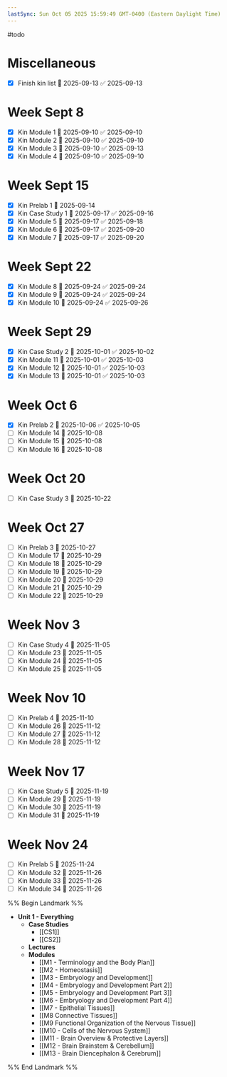 ```yaml
---
lastSync: Sun Oct 05 2025 15:59:49 GMT-0400 (Eastern Daylight Time)
---
```

#todo
# Miscellaneous
- [x] Finish kin list 📅 2025-09-13 ✅ 2025-09-13
# Week Sept 8
- [x] Kin Module 1 📅 2025-09-10 ✅ 2025-09-10
- [x] Kin Module 2 📅 2025-09-10 ✅ 2025-09-10
- [x] Kin Module 3 📅 2025-09-10 ✅ 2025-09-13
- [x] Kin Module 4 📅 2025-09-10 ✅ 2025-09-10
# Week Sept 15
- [x] Kin Prelab 1 📅 2025-09-14
- [x] Kin Case Study 1 📅 2025-09-17 ✅ 2025-09-16
- [x] Kin Module 5 📅 2025-09-17 ✅ 2025-09-18
- [x] Kin Module 6 📅 2025-09-17 ✅ 2025-09-20
- [x] Kin Module 7 📅 2025-09-17 ✅ 2025-09-20
# Week Sept 22
- [x] Kin Module 8 📅 2025-09-24 ✅ 2025-09-24
- [x] Kin Module 9 📅 2025-09-24 ✅ 2025-09-24
- [x] Kin Module 10 📅 2025-09-24 ✅ 2025-09-26
# Week Sept 29
- [x] Kin Case Study 2 📅 2025-10-01 ✅ 2025-10-02
- [x] Kin Module 11 📅 2025-10-01 ✅ 2025-10-03
- [x] Kin Module 12 📅 2025-10-01 ✅ 2025-10-03
- [x] Kin Module 13 📅 2025-10-01 ✅ 2025-10-03
# Week Oct 6
- [x] Kin Prelab 2 📅 2025-10-06 ✅ 2025-10-05
- [ ] Kin Module 14 📅 2025-10-08
- [ ] Kin Module 15 📅 2025-10-08
- [ ] Kin Module 16 📅 2025-10-08
# Week Oct 20
- [ ] Kin Case Study 3 📅 2025-10-22
# Week Oct 27
- [ ] Kin Prelab 3 📅 2025-10-27
- [ ] Kin Module 17 📅 2025-10-29
- [ ] Kin Module 18 📅 2025-10-29
- [ ] Kin Module 19 📅 2025-10-29
- [ ] Kin Module 20 📅 2025-10-29
- [ ] Kin Module 21 📅 2025-10-29
- [ ] Kin Module 22 📅 2025-10-29
# Week Nov 3
- [ ] Kin Case Study 4 📅 2025-11-05
- [ ] Kin Module 23 📅 2025-11-05
- [ ] Kin Module 24 📅 2025-11-05
- [ ] Kin Module 25 📅 2025-11-05
# Week Nov 10
- [ ] Kin Prelab 4 📅 2025-11-10
- [ ] Kin Module 26 📅 2025-11-12
- [ ] Kin Module 27 📅 2025-11-12
- [ ] Kin Module 28 📅 2025-11-12
# Week Nov 17
- [ ] Kin Case Study 5 📅 2025-11-19
- [ ] Kin Module 29 📅 2025-11-19
- [ ] Kin Module 30 📅 2025-11-19
- [ ] Kin Module 31 📅 2025-11-19
# Week Nov 24
- [ ] Kin Prelab 5 📅 2025-11-24
- [ ] Kin Module 32 📅 2025-11-26
- [ ] Kin Module 33 📅 2025-11-26
- [ ] Kin Module 34 📅 2025-11-26

%% Begin Landmark %%
- **Unit 1 - Everything**
	- **Case Studies**
		- [[CS1]]
		- [[CS2]]
	- **Lectures**
	- **Modules**
		- [[M1 - Terminology and the Body Plan]]
		- [[M2 - Homeostasis]]
		- [[M3 - Embryology and Development]]
		- [[M4 - Embryology and Development Part 2]]
		- [[M5 - Embryology and Development Part 3]]
		- [[M6 - Embryology and Development Part 4]]
		- [[M7 - Epithelial Tissues]]
		- [[M8 Connective Tissues]]
		- [[M9 Functional Organization of the Nervous Tissue]]
		- [[M10 - Cells of the Nervous System]]
		- [[M11 - Brain Overview & Protective Layers]]
		- [[M12 - Brain Brainstem & Cerebellum]]
		- [[M13 - Brain Diencephalon & Cerebrum]]

%% End Landmark %%